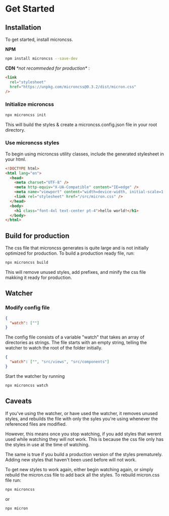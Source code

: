 # Get Started

## Installation

To get started, install microncss.

**NPM**

```bash
npm install microncss --save-dev
```

**CDN** _\*not recommeded for production\*_ :

```html
<link
  rel="stylesheet"
  href="https://unpkg.com/microncss@0.3.2/dist/micron.css"
/>
```

### Initialize microncss

```bash
npx microncss init
```

This will build the styles & create a microncss.config.json file in your root directory.

### Use microncss styles

To begin using microncss utility classes, include the generated stylesheet in your html.

```html
<!DOCTYPE html>
<html lang="en">
  <head>
    <meta charset="UTF-8" />
    <meta http-equiv="X-UA-Compatible" content="IE=edge" />
    <meta name="viewport" content="width=device-width, initial-scale=1.0" />
    <link rel="stylesheet" href="/src/micron.css" />
  </head>
  <body>
    <h1 class="font-4xl text-center pt-4">hello world!</h1>
  </body>
</html>
```

## Build for production

The css file that microncss generates is quite large and is not initially optimized for production.
To build a production ready file, run:

```bash
npx microncss build
```

This will remove unused styles, add prefixes, and minify the css file makking it ready for production.

## Watcher

### Modify config file

```json
{
  "watch": [""]
}
```

The config file consists of a variable "watch" that takes an array of directories as strings. The file starts with an empty string, telling the watcher to watch the root of the folder initially.

```json
{
  "watch": ["", "src/views", "src/components"]
}
```

Start the watcher by running

```bash
npx microncss watch
```

## Caveats

If you've using the watcher, or have used the watcher, it removes unused styles, and rebuilds the file with only the syles you're using whenever the referenced files are modified.

However, this means once you stop watching, if you add styles that werent used while watching they will not work. This is because the css file only has the styles in use at the time of watching.

The same is true if you build a production version of the styles prematurely. Adding new styles that haven't been used before will not work.

To get new styles to work again, either begin watching again, or simply rebuild the micron.css file to add back all the styles. To rebuild micron.css file run:

```bash
npx microncss
```

or

```bash
npx micron
```

<style scoped>
</style>
